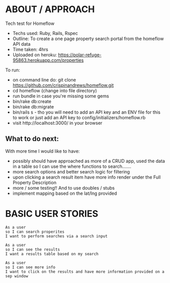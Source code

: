 # ABOUT / APPROACH

Tech test for Homeflow
- Techs used: Ruby, Rails, Rspec
- Outline: To create a one page property search portal from the homeflow API data
- Time taken: 4hrs
- Uploaded on heroku: https://polar-refuge-95863.herokuapp.com/properties
 <!-- (search for 13 bedrooms.....)
  - major error in loading API with property ID already in it resulting in one property to search.... -->
<!-- - Now getting push error with full Homeflow API implemented
  - [!] There was an error while loading `homeflow_api.gemspec`: cannot load such file -- hashie/mash
    remote:  Does it try to require a relative path? That's been removed in Ruby 1.9. Bundler cannot continue. -->

To run:
- on command line do: git clone https://github.com/crispinandrews/homeflow.git
- cd homeflow (change into file directory)
- run bundle in case you're missing some gems
- bin/rake db:create
- bin/rake db:migrate
- bin/rails s - tho you will need to add an API key and an ENV file for this to work or just add an API key to config/initializers/homeflow.rb
- visit http://localhost:3000/ in your browser


## What to do next:
With more time I would like to have:
- possibly should have approached as more of a CRUD app, used the data in a table so I can use the where functions to search.......
- more search options and better search logic for filtering
- upon clicking a search result item have more info render under the Full Property Description
- more / some testing!! And to use doubles / stubs
- implement mapping based on the lat/lng provided


# BASIC USER STORIES

```
As a user
so I can search properites
I want to perform searches via a search input
```

```
As a user
so I can see the results
I want a results table based on my search
```
```
As a user
so I can see more info
I want to click on the results and have more information provided on a sep window
```
